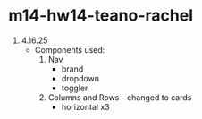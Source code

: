 # m14-hw14-teano-rachel

1. 4.16.25
    * Components used:
        1. Nav
            * brand
            * dropdown
            * toggler
        2. Columns and Rows - changed to cards
            * horizontal x3